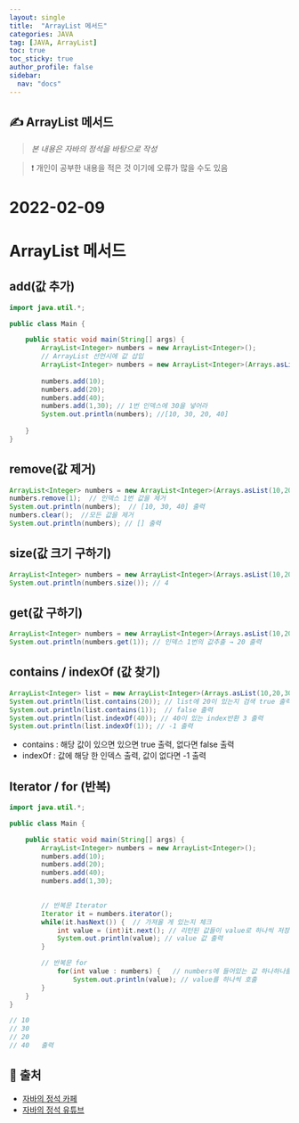 ```yaml
---
layout: single
title:  "ArrayList 메서드"
categories: JAVA 
tag: [JAVA, ArrayList]
toc: true
toc_sticky: true
author_profile: false
sidebar:
  nav: "docs"
---
```


## ✍ ArrayList 메서드

<!--Quote-->
> *본 내용은 자바의 정석을 바탕으로 작성*  

> ❗ 개인이 공부한 내용을 적은 것 이기에 오류가 많을 수도 있음


# 2022-02-09

# ArrayList 메서드

## add(값 추가)

```java
import java.util.*;

public class Main {

	public static void main(String[] args) {
		ArrayList<Integer> numbers = new ArrayList<Integer>();
		// ArrayList 선언시에 값 삽입
		ArrayList<Integer> numbers = new ArrayList<Integer>(Arrays.asList(10,20,40)); 
		
		numbers.add(10);
		numbers.add(20);
		numbers.add(40);
		numbers.add(1,30); // 1번 인덱스에 30을 넣어라 
		System.out.println(numbers); //[10, 30, 20, 40]
	
	}
}
```

## remove(값 제거)

```java
ArrayList<Integer> numbers = new ArrayList<Integer>(Arrays.asList(10,20,30,40));
numbers.remove(1);  // 인덱스 1번 값을 제거 
System.out.println(numbers);  // [10, 30, 40] 출력 
numbers.clear();  //모든 값을 제거
System.out.println(numbers); // [] 출력
```

## size(값 크기 구하기)

```java
ArrayList<Integer> numbers = new ArrayList<Integer>(Arrays.asList(10,20,30,40));
System.out.println(numbers.size()); // 4
```

## get(값 구하기)

```java
ArrayList<Integer> numbers = new ArrayList<Integer>(Arrays.asList(10,20,30,40));
System.out.println(numbers.get(1)); // 인덱스 1번의 값추출 → 20 출력
```

## contains / indexOf (값 찾기)

```java
ArrayList<Integer> list = new ArrayList<Integer>(Arrays.asList(10,20,30,40));
System.out.println(list.contains(20)); // list에 20이 있는지 검색 true 출력
System.out.println(list.contains(1));  // false 출력  
System.out.println(list.indexOf(40)); // 40이 있는 index반환 3 출력
System.out.println(list.indexOf(1)); // -1 출력
```

- contains : 해당 값이 있으면 있으면 true 출력,  없다면 false 출력
- indexOf :  값에 해당 한 인덱스 출력, 값이 없다면 -1 출력

## Iterator / for (반복)

```java
import java.util.*;

public class Main {

	public static void main(String[] args) {
		ArrayList<Integer> numbers = new ArrayList<Integer>();
		numbers.add(10);
		numbers.add(20);
		numbers.add(40);
		numbers.add(1,30);
		

		// 반복문 Iterator 
		Iterator it = numbers.iterator();
		while(it.hasNext()) {  // 가져올 게 있는지 체크 
			int value = (int)it.next(); // 리턴된 값들이 value로 하나씩 저장
			System.out.println(value); // value 값 출력 
		} 

		// 반복문 for 
			for(int value : numbers) {   // numbers에 들어있는 값 하나하나를 value에 담는다
				System.out.println(value); // value를 하나씩 호출 
		}
	}
}

// 10
// 30
// 20
// 40   출력 
```

## 📑 출처 

 - [자바의 정석 카페](https://cafe.naver.com/javachobostudy) 
 - [자바의 정석 유튜브](https://www.youtube.com/user/MasterNKS)